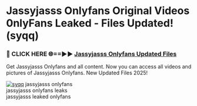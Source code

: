 # Jassyjasss Onlyfans Original Videos 0nlyFans Leaked - Files Updated! (syqq)

<h3>🔴 CLICK HERE 🌐==►► <a href="https://tinyurl.com/2wckxsce" rel="nofollow">Jassyjasss Onlyfans Updated Files</a></h3>

Get Jassyjasss Onlyfans and all content. Now you can access all videos and pictures of Jassyjasss Onlyfans. New Updated Files 2025!

[![syqq](https://i.imgur.com/AFduVYN.gif)](https://tinyurl.com/2wckxsce)
jassyjasss onlyfans<br>
jassyjasss onlyfans leaks<br>
jassyjasss leaked onlyfans